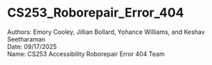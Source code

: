 # CS253_Roborepair_Error_404
Authors: Emory Cooley, Jillian Bollard, Yohance Williams, and Keshav Seetharaman<br>
Date: 09/17/2025<br>
Name: CS253 Accessibility Roborepair Error 404 Team
